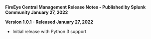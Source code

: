 **FireEye Central Management Release Notes - Published by Splunk Community January 27, 2022**


**Version 1.0.1 - Released January 27, 2022**

* Initial release with Python 3 support